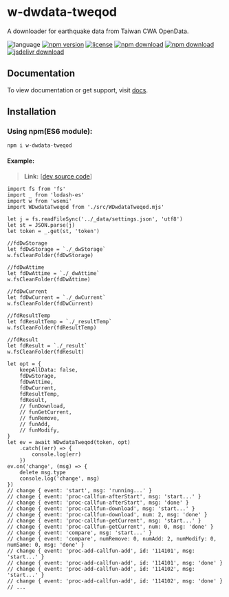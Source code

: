 # w-dwdata-tweqod
A downloader for earthquake data from Taiwan CWA OpenData.

![language](https://img.shields.io/badge/language-JavaScript-orange.svg) 
[![npm version](http://img.shields.io/npm/v/w-dwdata-tweqod.svg?style=flat)](https://npmjs.org/package/w-dwdata-tweqod) 
[![license](https://img.shields.io/npm/l/w-dwdata-tweqod.svg?style=flat)](https://npmjs.org/package/w-dwdata-tweqod) 
[![npm download](https://img.shields.io/npm/dt/w-dwdata-tweqod.svg)](https://npmjs.org/package/w-dwdata-tweqod) 
[![npm download](https://img.shields.io/npm/dm/w-dwdata-tweqod.svg)](https://npmjs.org/package/w-dwdata-tweqod) 
[![jsdelivr download](https://img.shields.io/jsdelivr/npm/hm/w-dwdata-tweqod.svg)](https://www.jsdelivr.com/package/npm/w-dwdata-tweqod)

## Documentation
To view documentation or get support, visit [docs](https://yuda-lyu.github.io/w-dwdata-tweqod/global.html).

## Installation
### Using npm(ES6 module):
```alias
npm i w-dwdata-tweqod
```

#### Example:
> **Link:** [[dev source code](https://github.com/yuda-lyu/w-dwdata-tweqod/blob/master/g.mjs)]
```alias
import fs from 'fs'
import _ from 'lodash-es'
import w from 'wsemi'
import WDwdataTweqod from './src/WDwdataTweqod.mjs'

let j = fs.readFileSync('../_data/settings.json', 'utf8')
let st = JSON.parse(j)
let token = _.get(st, 'token')

//fdDwStorage
let fdDwStorage = `./_dwStorage`
w.fsCleanFolder(fdDwStorage)

//fdDwAttime
let fdDwAttime = `./_dwAttime`
w.fsCleanFolder(fdDwAttime)

//fdDwCurrent
let fdDwCurrent = `./_dwCurrent`
w.fsCleanFolder(fdDwCurrent)

//fdResultTemp
let fdResultTemp = `./_resultTemp`
w.fsCleanFolder(fdResultTemp)

//fdResult
let fdResult = `./_result`
w.fsCleanFolder(fdResult)

let opt = {
    keepAllData: false,
    fdDwStorage,
    fdDwAttime,
    fdDwCurrent,
    fdResultTemp,
    fdResult,
    // funDownload,
    // funGetCurrent,
    // funRemove,
    // funAdd,
    // funModify,
}
let ev = await WDwdataTweqod(token, opt)
    .catch((err) => {
        console.log(err)
    })
ev.on('change', (msg) => {
    delete msg.type
    console.log('change', msg)
})
// change { event: 'start', msg: 'running...' }
// change { event: 'proc-callfun-afterStart', msg: 'start...' }
// change { event: 'proc-callfun-afterStart', msg: 'done' }
// change { event: 'proc-callfun-download', msg: 'start...' }
// change { event: 'proc-callfun-download', num: 2, msg: 'done' }
// change { event: 'proc-callfun-getCurrent', msg: 'start...' }
// change { event: 'proc-callfun-getCurrent', num: 0, msg: 'done' }
// change { event: 'compare', msg: 'start...' }
// change { event: 'compare', numRemove: 0, numAdd: 2, numModify: 0, numSame: 0, msg: 'done' }
// change { event: 'proc-add-callfun-add', id: '114101', msg: 'start...' }
// change { event: 'proc-add-callfun-add', id: '114101', msg: 'done' }
// change { event: 'proc-add-callfun-add', id: '114102', msg: 'start...' }
// change { event: 'proc-add-callfun-add', id: '114102', msg: 'done' }
// ...
```
